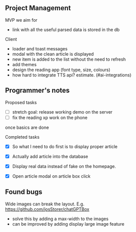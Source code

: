 ## Project Management

MVP we aim for 
- link with all the useful parsed data is stored in the db

Client
- loader and toast messages
- modal with the clean article is displayed 
- new item is added to the list without the need to refresh
- add themes
- design the reading app (font type, size, colours)
- how hard to integrate TTS api? estimate. (#ai-integrations)

## Programmer's notes

Proposed tasks
-[ ] stretch goal: release working demo on the server
-[ ] fix the reading xp work on the phone

once basics are done

Completed tasks
-[x] So what I need to do first is to display proper article
-[x] Actually add article into the database
-[x] Display real data instead of fake on the homepage. 
-[x] Open article modal on article box click


## Found bugs
Wide images can break the layout. E.g. https://github.com/josStorer/chatGPTBox
- solve this by adding a max-width to the images
- can be improved by adding display large image feature